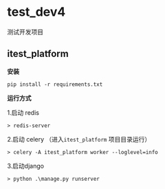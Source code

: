 # test_dev4
测试开发项目


## itest_platform

__安装__

```shell script
pip install -r requirements.txt
```

__运行方式__

1.启动 redis 

```shell script
> redis-server
```

2.启动 celery （进入`itest_platform` 项目目录运行）
```shell script
> celery -A itest_platform worker --loglevel=info
```

3.启动django

```shell script
> python .\manage.py runserver
```
